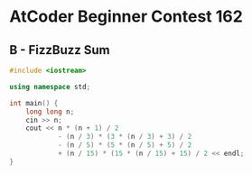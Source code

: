 # AtCoder Beginner Contest 162
## B - FizzBuzz Sum
```cpp
#include <iostream>

using namespace std;

int main() {
    long long n;
    cin >> n;
    cout << n * (n + 1) / 2
            - (n / 3) * (3 * (n / 3) + 3) / 2
            - (n / 5) * (5 * (n / 5) + 5) / 2
            + (n / 15) * (15 * (n / 15) + 15) / 2 << endl;
}
```
